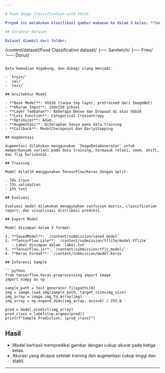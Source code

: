 ```yaml
---

# Food Image Classification with VGG16

Proyek ini melakukan klasifikasi gambar makanan ke dalam 3 kelas: **Sandwich**, **Fries**, dan **Donut** menggunakan Transfer Learning dengan VGG16.

## Struktur Dataset

Dataset diambil dari folder:

```
/content/dataset/Food Classification dataset/
├── Sandwich/
├── Fries/
└── Donut/
```

Data kemudian digabung, dan dibagi ulang menjadi:

- `train/`
- `val/`
- `test/`

## Arsitektur Model

- **Base Model**: VGG16 (tanpa top layer, pretrained dari ImageNet)
- **Ukuran Input**: 150x150 piksel
- **Layer Tambahan**: Beberapa Dense dan Dropout di atas VGG16
- **Loss Function**: Categorical Crossentropy
- **Optimizer**: Adam
- **Augmentasi**: Diterapkan hanya pada data training
- **Callback**: ModelCheckpoint dan EarlyStopping

## Augmentasi

Augmentasi dilakukan menggunakan `ImageDataGenerator` untuk memperbanyak variasi pada data training, termasuk rotasi, zoom, shift, dan flip horizontal.

## Training

Model dilatih menggunakan TensorFlow/Keras dengan split:

- 70% train
- 15% validation
- 15% test

## Evaluasi

Evaluasi model dilakukan menggunakan confusion matrix, classification report, dan visualisasi distribusi prediksi.

## Export Model

Model disimpan dalam 3 format:

1. **SavedModel**: `/content/submission/saved_model`
2. **TensorFlow Lite**: `/content/submission/tflite/model.tflite`
   - Label disimpan dalam `label.txt`
3. **TensorFlow.js**: `/content/submission/tfjs_model/`
4. **Keras Format**: `/content/submission/model.keras`

## Inferensi Sample

```python
from tensorflow.keras.preprocessing import image
import numpy as np

sample_path = test_generator.filepaths[0]
img = image.load_img(sample_path, target_size=img_size)
img_array = image.img_to_array(img)
img_array = np.expand_dims(img_array, axis=0) / 255.0

pred = model.predict(img_array)
pred_class = labels[np.argmax(pred)]
print(f"Sample Prediction: {pred_class}")
```

## Hasil

- Model berhasil memprediksi gambar dengan cukup akurat pada ketiga kelas.
- Akurasi yang dicapai setelah training dan augmentasi cukup tinggi dan stabil.

---
```

